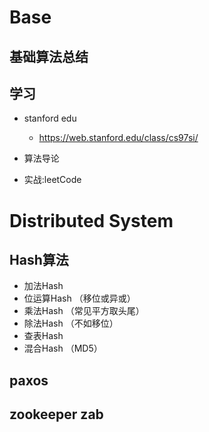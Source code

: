 # Base
 
## 基础算法总结
 
 
## 学习
 * stanford edu
 
     * https://web.stanford.edu/class/cs97si/
 
 * 算法导论
 
 * 实战:leetCode


# Distributed System

## Hash算法
  * 加法Hash
  * 位运算Hash （移位或异或）
  * 乘法Hash （常见平方取头尾）
  * 除法Hash （不如移位）
  * 查表Hash
  * 混合Hash  （MD5）
  

## paxos

## zookeeper zab